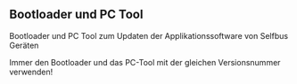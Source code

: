 Bootloader und PC Tool
----------------------

Bootloader und PC Tool zum Updaten der Applikationssoftware von Selfbus Geräten

Immer den Bootloader und das PC-Tool mit der gleichen Versionsnummer verwenden!

